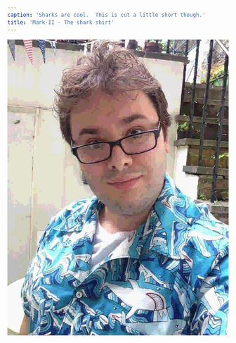 ```yaml
---
caption: 'Sharks are cool.  This is cut a little short though.'
title: 'Mark-II - The shark shirt'
---
```


![](imgs/mark-02.s.jpeg)
